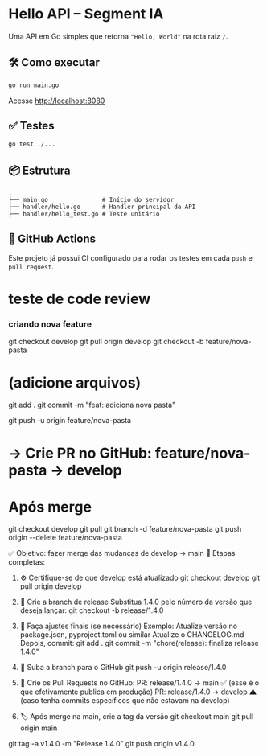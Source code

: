 # Hello API – Segment IA

Uma API em Go simples que retorna `"Hello, World"` na rota raiz `/`.

## 🛠️ Como executar

```bash
go run main.go
```

Acesse [http://localhost:8080](http://localhost:8080)

## ✅ Testes

```bash
go test ./...
```

## 📦 Estrutura

```
.
├── main.go               # Início do servidor
├── handler/hello.go      # Handler principal da API
├── handler/hello_test.go # Teste unitário
```

## 🔄 GitHub Actions

Este projeto já possui CI configurado para rodar os testes em cada `push` e `pull request`.

# teste de code review


### criando nova feature ###

git checkout develop
git pull origin develop
git checkout -b feature/nova-pasta

# (adicione arquivos)
git add .
git commit -m "feat: adiciona nova pasta"

git push -u origin feature/nova-pasta
# → Crie PR no GitHub: feature/nova-pasta → develop

# Após merge
git checkout develop
git pull
git branch -d feature/nova-pasta
git push origin --delete feature/nova-pasta

✅ Objetivo: fazer merge das mudanças de develop → main
🧱 Etapas completas:
1. ⚙️ Certifique-se de que develop está atualizado
git checkout develop
git pull origin develop

2. 🌿 Crie a branch de release
Substitua 1.4.0 pelo número da versão que deseja lançar:
git checkout -b release/1.4.0

3. 🧪 Faça ajustes finais (se necessário)
Exemplo:
Atualize versão no package.json, pyproject.toml ou similar
Atualize o CHANGELOG.md
Depois, commit:
git add .
git commit -m "chore(release): finaliza release 1.4.0"

4. 🚀 Suba a branch para o GitHub
git push -u origin release/1.4.0

5. 🔁 Crie os Pull Requests no GitHub:
PR: release/1.4.0 → main ✅
(esse é o que efetivamente publica em produção)
PR: release/1.4.0 → develop ⚠️
(caso tenha commits específicos que não estavam na develop)

6. 🏷️ Após merge na main, crie a tag da versão
git checkout main
git pull origin main

git tag -a v1.4.0 -m "Release 1.4.0"
git push origin v1.4.0


